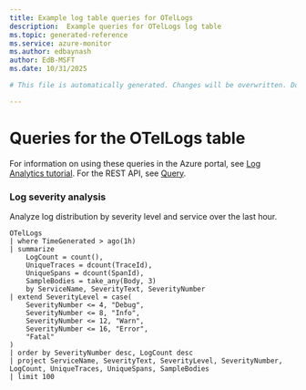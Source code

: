 ```yaml
---
title: Example log table queries for OTelLogs
description:  Example queries for OTelLogs log table
ms.topic: generated-reference
ms.service: azure-monitor
ms.author: edbaynash
author: EdB-MSFT
ms.date: 10/31/2025

# This file is automatically generated. Changes will be overwritten. Do not change this file directly. 

---
```


# Queries for the OTelLogs table

For information on using these queries in the Azure portal, see [Log Analytics tutorial](/azure/azure-monitor/logs/log-analytics-tutorial). For the REST API, see [Query](/azure/azure-monitor/logs/api/overview).


### Log severity analysis  


Analyze log distribution by severity level and service over the last hour.  

```query
OTelLogs
| where TimeGenerated > ago(1h)
| summarize 
    LogCount = count(),
    UniqueTraces = dcount(TraceId),
    UniqueSpans = dcount(SpanId),
    SampleBodies = take_any(Body, 3)
    by ServiceName, SeverityText, SeverityNumber
| extend SeverityLevel = case(
    SeverityNumber <= 4, "Debug",
    SeverityNumber <= 8, "Info", 
    SeverityNumber <= 12, "Warn",
    SeverityNumber <= 16, "Error",
    "Fatal"
)
| order by SeverityNumber desc, LogCount desc
| project ServiceName, SeverityText, SeverityLevel, SeverityNumber, LogCount, UniqueTraces, UniqueSpans, SampleBodies
| limit 100
```

